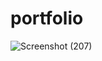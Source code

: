 # portfolio
![Screenshot (207)](https://user-images.githubusercontent.com/90108675/135515431-f7492b88-91ae-46d4-9223-0637f010a5cb.png)


